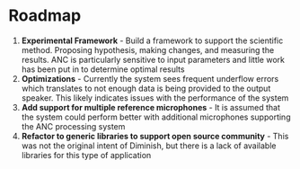 # Roadmap

1. **Experimental Framework** - Build a framework to support the scientific method. Proposing hypothesis, making changes, and measuring the results. ANC is particularly sensitive to input parameters and little work has been put in to determine optimal results
2. **Optimizations** - Currently the system sees frequent underflow errors which translates to not enough data is being provided to the output speaker. This likely indicates issues with the performance of the system
3. **Add support for multiple reference microphones** - It is assumed that the system could perform better with additional microphones supporting the ANC processing system
4. **Refactor to generic libraries to support open source community** - This was not the original intent of Diminish, but there is a lack of available libraries for this type of application